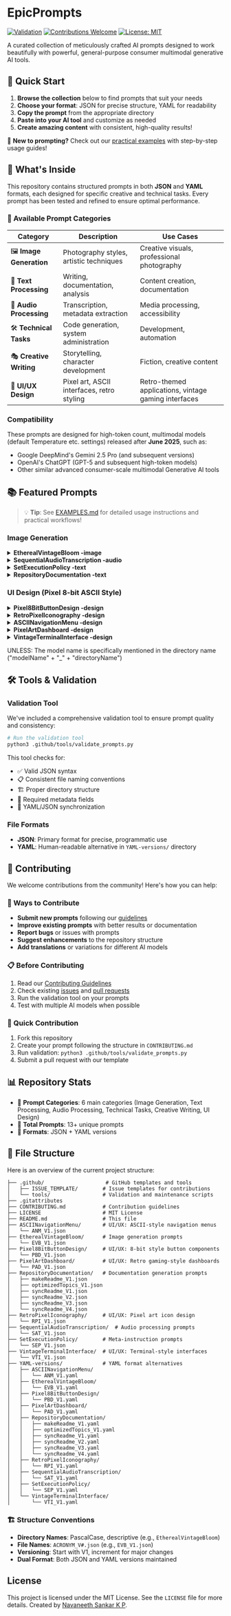 # EpicPrompts

[![Validation](https://img.shields.io/badge/validation-passing-brightgreen)](#validation)
[![Contributions Welcome](https://img.shields.io/badge/contributions-welcome-orange.svg)](CONTRIBUTING.md)
[![License: MIT](https://img.shields.io/badge/License-MIT-yellow.svg)](LICENSE)

A curated collection of meticulously crafted AI prompts designed to work beautifully with powerful, general-purpose consumer multimodal generative AI tools.

## 🚀 Quick Start

1. **Browse the collection** below to find prompts that suit your needs
2. **Choose your format**: JSON for precise structure, YAML for readability  
3. **Copy the prompt** from the appropriate directory
4. **Paste into your AI tool** and customize as needed
5. **Create amazing content** with consistent, high-quality results!

📖 **New to prompting?** Check out our [practical examples](EXAMPLES.md) with step-by-step usage guides!

## 🎯 What's Inside

This repository contains structured prompts in both **JSON** and **YAML** formats, each designed for specific creative and technical tasks. Every prompt has been tested and refined to ensure optimal performance.

### 🎨 Available Prompt Categories

| Category | Description | Use Cases |
|----------|-------------|-----------|
| 🖼️ **Image Generation** | Photography styles, artistic techniques | Creative visuals, professional photography |
| 📝 **Text Processing** | Writing, documentation, analysis | Content creation, documentation |
| 🎵 **Audio Processing** | Transcription, metadata extraction | Media processing, accessibility |
| 🛠️ **Technical Tasks** | Code generation, system administration | Development, automation |
| 🎭 **Creative Writing** | Storytelling, character development | Fiction, creative content |
| 🎨 **UI/UX Design** | Pixel art, ASCII interfaces, retro styling | Retro-themed applications, vintage gaming interfaces |

### Compatibility

These prompts are designed for high-token count, multimodal models (default Temperature etc. settings) released after **June 2025**, such as:
* Google DeepMind's Gemini 2.5 Pro (and subsequent versions)
* OpenAI's ChatGPT (GPT-5 and subsequent high-token models)
* Other similar advanced consumer-scale multimodal Generative AI tools

## 📚 Featured Prompts

> 💡 **Tip**: See [EXAMPLES.md](EXAMPLES.md) for detailed usage instructions and practical workflows!

### Image Generation

<details>
<summary><b>EtherealVintageBloom -image</b></summary>

A prompt for generating and analyzing images with a specific photographic style.

**When to use:**
To generate an image with an ethereal, vintage, and cinematic feel.

**What to provide:**
* A brief description of the image + the JSON prompt.

[Access Folder](./EtherealVintageBloom/)

*OutputExample: Gemini 2.5 Flash Image Preview (Google Nano Banana)*

<img width="1024" height="1024" alt="Preview" src="https://res.cloudinary.com/dporqrc5z/image/upload/v1757923505/download_poxdzo.png" />

---
</details>

<details>
<summary><b>SequentialAudioTranscription -audio</b></summary>

A prompt for transcribing a collection of audio files sequentially and extracting metadata.

**When to use:**
* When you have multiple audio files to transcribe and want to extract information like speaker's name, gender, and age.

**What to upload:**
* A collection of audio files.

[Access Folder](./SequentialAudioTranscription/)
</details>

<details>
<summary><b>SetExecutionPolicy -text</b></summary>

A meta-instruction prompt to set the execution policy for a large-scale task.

**When to use:**
* Before a complex, multi-step task to ensure the AI prioritizes quality and accuracy over speed.

[Access Folder](./SetExecutionPolicy/)
</details>

<details>
<summary><b>RepositoryDocumentation -text</b></summary>

A collection of prompts to generate and maintain documentation for a code repository.

**When to use:**
* To automatically generate or update a `README.md` and `LICENSE` file for your repository based on its content.

**Versions:**
* **`makeReadme_V1.json`**: Use this to generate a brand new `README.md` and `LICENSE` from scratch by analyzing the repository's content.
* **`syncReadme_V1.json`**: Use this for a basic update. It checks for new or deleted files and updates the file structure in the `README.md`.
* **`syncReadme_V2` / `syncReadme_V2.json`**: Use this for a comprehensive update. It performs a deep analysis of code, dependencies, and build scripts to ensure every part of the `README.md` is perfectly synchronized with the repository's current state.

[Access Folder](./RepositoryDocumentation/)
</details>

### UI Design (Pixel 8-bit ASCII Style)

<details>
<summary><b>Pixel8BitButtonDesign -design</b></summary>

Design UI button components in authentic 8-bit pixel art style, reminiscent of classic retro computing and gaming interfaces.

**When to use:**
* Creating retro-themed web applications, vintage gaming interfaces, or nostalgic digital experiences
* Designing button systems with authentic pixel art aesthetics

**What to provide:**
* Button text, type (primary/secondary/danger/success), and color scheme preference

[Access Folder](./Pixel8BitButtonDesign/)
</details>

<details>
<summary><b>RetroPixelIconography -design</b></summary>

Design comprehensive pixel art icon sets in authentic 8-bit style, capturing the essence of early computing and gaming era graphics.

**When to use:**
* Creating icon systems for retro-themed applications
* Designing pixel-perfect icons at 16x16px or 32x32px resolution
* Building consistent iconography with limited color palettes

**What to provide:**
* Icon category (system/action/navigation/status/media), canvas size, and color scheme

[Access Folder](./RetroPixelIconography/)
</details>

<details>
<summary><b>ASCIINavigationMenu -design</b></summary>

Design navigation menus using ASCII art characters and pixel-art styling, creating authentic terminal-style interfaces.

**When to use:**
* Building retro-themed navigation systems
* Creating BBS-style or DOS-style menu interfaces
* Designing text-based user interface components

**What to provide:**
* Menu type (horizontal/vertical/dropdown/breadcrumb/tabs), style preference (DOS/BBS/Terminal/Gaming), and menu items

[Access Folder](./ASCIINavigationMenu/)
</details>

<details>
<summary><b>PixelArtDashboard -design</b></summary>

Design comprehensive dashboard interfaces in pixel art style, combining retro gaming aesthetics with modern data visualization.

**When to use:**
* Creating analytics platforms with nostalgic aesthetics
* Building admin panels or monitoring systems with retro flair
* Designing data-rich interfaces with pixel art styling

**What to provide:**
* Dashboard purpose (analytics/admin/monitoring), required components (stats/charts/tables), and layout preference

[Access Folder](./PixelArtDashboard/)
</details>

<details>
<summary><b>VintageTerminalInterface -design</b></summary>

Design complete terminal-style user interfaces with authentic vintage computing aesthetics, emulating classic command-line interfaces and BBS systems.

**When to use:**
* Creating developer tools with retro terminal styling
* Building command-line style web applications
* Designing nostalgic computing experiences with CRT effects

**What to provide:**
* Terminal style (Unix/DOS/BBS/Cyberpunk), color scheme, required components (command prompt/menu/status bar), and special features

[Access Folder](./VintageTerminalInterface/)
</details>

UNLESS: The model name is specifically mentioned in the directory name ("modelName" + "_" + "directoryName")

## 🛠️ Tools & Validation

### Validation Tool
We've included a comprehensive validation tool to ensure prompt quality and consistency:

```bash
# Run the validation tool
python3 .github/tools/validate_prompts.py
```

This tool checks for:
- ✅ Valid JSON syntax
- 📋 Consistent file naming conventions
- 🏗️ Proper directory structure
- 📝 Required metadata fields
- 🔄 YAML/JSON synchronization

### File Formats
- **JSON**: Primary format for precise, programmatic use
- **YAML**: Human-readable alternative in `YAML-versions/` directory

## 🤝 Contributing

We welcome contributions from the community! Here's how you can help:

### 🎯 Ways to Contribute
- **Submit new prompts** following our [guidelines](CONTRIBUTING.md)
- **Improve existing prompts** with better results or documentation
- **Report bugs** or issues with prompts
- **Suggest enhancements** to the repository structure
- **Add translations** or variations for different AI models

### 📋 Before Contributing
1. Read our [Contributing Guidelines](CONTRIBUTING.md)
2. Check existing [issues](https://github.com/navuxneeth/EpicPrompts/issues) and [pull requests](https://github.com/navuxneeth/EpicPrompts/pulls)
3. Run the validation tool on your prompts
4. Test with multiple AI models when possible

### 🚀 Quick Contribution
1. Fork this repository
2. Create your prompt following the structure in `CONTRIBUTING.md`
3. Run validation: `python3 .github/tools/validate_prompts.py`
4. Submit a pull request with our template

## 📊 Repository Stats
- 📁 **Prompt Categories**: 6 main categories (Image Generation, Text Processing, Audio Processing, Technical Tasks, Creative Writing, UI Design)
- 📄 **Total Prompts**: 13+ unique prompts  
- 🔧 **Formats**: JSON + YAML versions

## 📁 File Structure

Here is an overview of the current project structure:

```
├── .github/                    # GitHub templates and tools
│   ├── ISSUE_TEMPLATE/        # Issue templates for contributions
│   └── tools/                 # Validation and maintenance scripts
├── .gitattributes
├── CONTRIBUTING.md            # Contribution guidelines
├── LICENSE                    # MIT License
├── README.md                  # This file
├── ASCIINavigationMenu/       # UI/UX: ASCII-style navigation menus
│   └── ANM_V1.json
├── EtherealVintageBloom/      # Image generation prompts
│   └── EVB_V1.json
├── Pixel8BitButtonDesign/     # UI/UX: 8-bit style button components
│   └── PBD_V1.json
├── PixelArtDashboard/         # UI/UX: Retro gaming-style dashboards
│   └── PAD_V1.json
├── RepositoryDocumentation/   # Documentation generation prompts
│   ├── makeReadme_V1.json
│   ├── optimizedTopics_V1.json
│   ├── syncReadme_V1.json
│   ├── syncReadme_V2.json
│   ├── syncReadme_V3.json
│   └── syncReadme_V4.json
├── RetroPixelIconography/     # UI/UX: Pixel art icon design
│   └── RPI_V1.json
├── SequentialAudioTranscription/  # Audio processing prompts
│   └── SAT_V1.json
├── SetExecutionPolicy/        # Meta-instruction prompts
│   └── SEP_V1.json
├── VintageTerminalInterface/  # UI/UX: Terminal-style interfaces
│   └── VTI_V1.json
├── YAML-versions/             # YAML format alternatives
│   ├── ASCIINavigationMenu/
│   │   └── ANM_V1.yaml
│   ├── EtherealVintageBloom/
│   │   └── EVB_V1.yaml
│   ├── Pixel8BitButtonDesign/
│   │   └── PBD_V1.yaml
│   ├── PixelArtDashboard/
│   │   └── PAD_V1.yaml
│   ├── RepositoryDocumentation/
│   │   ├── makeReadme_V1.yaml
│   │   ├── optimizedTopics_V1.yaml
│   │   ├── syncReadme_V1.yaml
│   │   ├── syncReadme_V2.yaml
│   │   ├── syncReadme_V3.yaml
│   │   └── syncReadme_V4.yaml
│   ├── RetroPixelIconography/
│   │   └── RPI_V1.yaml
│   ├── SequentialAudioTranscription/
│   │   └── SAT_V1.yaml
│   ├── SetExecutionPolicy/
│   │   └── SEP_V1.yaml
│   └── VintageTerminalInterface/
│       └── VTI_V1.yaml
```

### 🏗️ Structure Conventions
- **Directory Names**: PascalCase, descriptive (e.g., `EtherealVintageBloom`)
- **File Names**: `ACRONYM_V#.json` (e.g., `EVB_V1.json`)
- **Versioning**: Start with V1, increment for major changes
- **Dual Format**: Both JSON and YAML versions maintained
## License

This project is licensed under the MIT License. See the `LICENSE` file for more details.
Created by [Navaneeth Sankar K P](https://www.linkedin.com/in/navaneeth-sankar-k-p).
